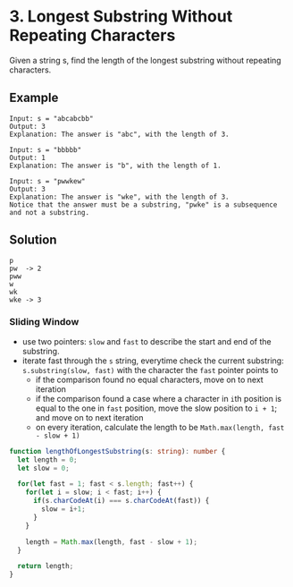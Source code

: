# 3. Longest Substring Without Repeating Characters
Given a string s, find the length of the longest substring without repeating characters.



## Example

```
Input: s = "abcabcbb"
Output: 3
Explanation: The answer is "abc", with the length of 3.
```

```
Input: s = "bbbbb"
Output: 1
Explanation: The answer is "b", with the length of 1.
```

```
Input: s = "pwwkew"
Output: 3
Explanation: The answer is "wke", with the length of 3.
Notice that the answer must be a substring, "pwke" is a subsequence and not a substring.
```

## Solution
```
p
pw  -> 2
pww 
w
wk  
wke -> 3
```

### Sliding Window
* use two pointers: `slow` and `fast` to describe the start and end of the substring.
* iterate fast through the `s` string, everytime check the current substring: `s.substring(slow, fast)` with the character the `fast` pointer points to
  * if the comparison found no equal characters, move on to next iteration
  * if the comparison found a case where a character in `i`th position is equal to the one in `fast` position, move the slow position to `i + 1`; and move on to next iteration 
  * on every iteration, calculate the length to be `Math.max(length, fast - slow + 1)` 


```ts
function lengthOfLongestSubstring(s: string): number {
  let length = 0;
  let slow = 0;

  for(let fast = 1; fast < s.length; fast++) {
    for(let i = slow; i < fast; i++) {
      if(s.charCodeAt(i) === s.charCodeAt(fast)) {
        slow = i+1;
      }
    }

    length = Math.max(length, fast - slow + 1);
  }

  return length;
}
```
